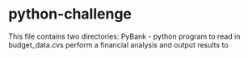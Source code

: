 # python-challenge
This file contains two directories:
            PyBank - python program to read in budget_data.cvs perform a financial analysis and output results to 
